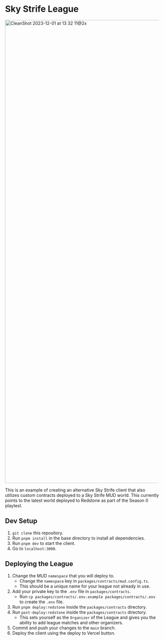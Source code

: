 # Sky Strife League

<img width="1512" alt="CleanShot 2023-12-01 at 13 32 11@2x" src="https://github.com/latticexyz/sky-strife-league/assets/4297920/62a66bd1-8ee6-485d-bd07-cbb5988e1686">


This is an example of creating an alternative Sky Strife client that also utilizes custom contracts deployed to a Sky Strife MUD world. This currently points to the latest world deployed to Redstone as part of the Season 0 playtest.

## Dev Setup

1. `git clone` this repository.
2. Run `pnpm install` in the base directory to install all dependencies.
3. Run `pnpm dev` to start the client.
4. Go to `localhost:3000`.

## Deploying the League

1. Change the MUD `namespace` that you will deploy to.
    - Change the `namespace` key in `packages/contracts/mud.config.ts`.
    - This should be a unique name for your league not already in use.
2. Add your private key to the `.env` file in `packages/contracts`.
    - Run `cp packages/contracts/.env.example packages/contracts/.env` to create the `.env` file.
3. Run `pnpm deploy:redstone` inside the `packages/contracts` directory.
4. Run `post-deploy:redstone` inside the `packages/contracts` directory.
    - This sets yourself as the `Organizer` of the League and gives you the ability to add league matches and other organizers.
5. Commit and push your changes to the `main` branch.
6. Deploy the client using the deploy to Vercel button.

